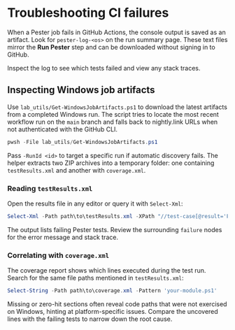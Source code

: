 # Troubleshooting CI failures

When a Pester job fails in GitHub Actions, the console output is saved as an artifact.
Look for `pester-log-<os>` on the run summary page. These text files mirror the
**Run Pester** step and can be downloaded without signing in to GitHub.

Inspect the log to see which tests failed and view any stack traces.

## Inspecting Windows job artifacts

Use `lab_utils/Get-WindowsJobArtifacts.ps1` to download the latest artifacts from a completed Windows run. The script tries to locate the most recent workflow run on the `main` branch and falls back to nightly.link URLs when not authenticated with the GitHub CLI.

```powershell
pwsh -File lab_utils/Get-WindowsJobArtifacts.ps1
```

Pass `-RunId <id>` to target a specific run if automatic discovery fails. The helper extracts two ZIP archives into a temporary folder: one containing `testResults.xml` and another with `coverage.xml`.

### Reading `testResults.xml`

Open the results file in any editor or query it with `Select-Xml`:

```powershell
Select-Xml -Path path\to\testResults.xml -XPath "//test-case[@result='Failed' or @outcome='Failed']" | ForEach-Object { $_.Node.name }
```

The output lists failing Pester tests. Review the surrounding `failure` nodes for the error message and stack trace.

### Correlating with `coverage.xml`

The coverage report shows which lines executed during the test run. Search for the same file paths mentioned in `testResults.xml`:

```powershell
Select-String -Path path\to\coverage.xml -Pattern 'your-module.ps1'
```

Missing or zero-hit sections often reveal code paths that were not exercised on Windows, hinting at platform-specific issues. Compare the uncovered lines with the failing tests to narrow down the root cause.
